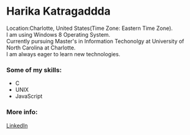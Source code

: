 # Harika Katragaddda
Location:Charlotte, United States(Time Zone: Eastern Time Zone).  
I am using Windows 8 Operating System.  
Currently pursuing Master's in Information Techonolgy at University of North Carolina at Charlotte.  
I am always eager to learn new technologies.  

### Some of my skills:
* C
* UNIX
* JavaScript

### More info:
[LinkedIn](https://linkedin.com/in/katragadda-harika-a0340758/)

